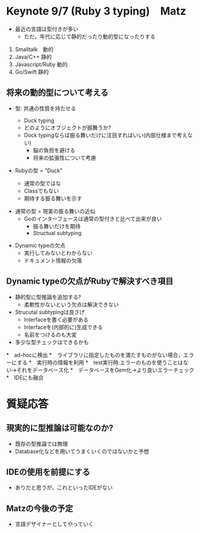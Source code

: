 # Keynote 9/7 (Ruby 3 typing)　Matz

* 最近の言語は型付きが多い
  * ただ，年代に応じて静的だったり動的型になったりする

1. Smalltalk　動的
2. Java/C++ 静的
3. Javascript/Ruby 動的
4. Go/Swift 静的

## 将来の動的型について考える

* 型: 共通の性質を持たせる
  + Duck typing
  + どのようにオブジェクトが振舞うか?
  + Dock typingならば振る舞いだけに注目すればいい(内部仕様まで考えない)
    + 脳の負担を避ける
    + 将来の拡張性について考慮

* Rubyの型 = "Duck"
  * 通常の型ではな
  * Classでもない
  * 期待する振る舞いを示す
+ 通常の型 = 現実の振る舞いの近似
  + Goのインターフェースは通常の型付きと比べて出来が良い
    + 振る舞いだけを期待
    + Structual subtyping

* Dynamic typeの欠点
  * 実行してみないとわからない
  * ドキュメント情報の欠落

## Dynamic typeの欠点がRubyで解決すべき項目

* 静的型に型推論を追加する?
  * 柔軟性がないという欠点は解決できない
* Strucutal subtypingは良さげ
  * Interfaceを書く必要がある
  * Interfaceを(内部的に)生成できる
  * 名前をつけるのも大変
* 多少な型チェックはできるかも


*　ad-hocに検出
  *　ライブラリに指定したものを満たすものがない場合，エラーにする
*　実行時の情報を利用
  *　test実行時:エラーのものを使うことはない->それをデータベース化
  *　データベースをGem化->より良いエラーチェック
    *　IDEにも融合

# 質疑応答

## 現実的に型推論は可能なのか?

+ 既存の型推論では無理
+ Database化などを用いてうまくいくのではないかと予想

## IDEの使用を前提にする

+ ありだと思うが，これといったIDEがない

## Matzの今後の予定

+ 言語デザイナーとしてやっていく
